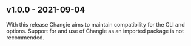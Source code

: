 ## v1.0.0 - 2021-09-04
With this release Changie aims to maintain compatibility for the CLI and options.
Support for and use of Changie as an imported package is not recommended.
